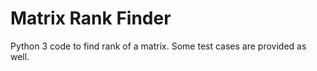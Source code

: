 # Matrix Rank Finder

Python 3 code to find rank of a matrix. Some test cases are provided as well.
